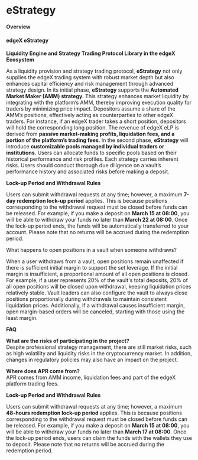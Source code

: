 # eStrategy

**Overview**

#### **edgeX eStrategy**

**Liquidity Engine and Strategy Trading Protocol Library in the edgeX Ecosystem** &#x20;

As a liquidity provision and strategy trading protocol, **eStrategy** not only supplies the edgeX trading system with robust market depth but also enhances capital efficiency and risk management through advanced strategy design.  In its initial phase, **eStrategy** supports the **Automated Market Maker (AMM) strategy**. This strategy enhances market liquidity by integrating with the platform’s AMM, thereby improving execution quality for traders by minimizing price impact. Depositors assume a share of the AMM’s positions, effectively acting as counterparties to other edgeX traders. For instance, if an edgeX trader takes a short position, depositors will hold the corresponding long position.  The revenue of edgeX eLP is derived from **passive market-making profits, liquidation fees, and a portion of the platform’s trading fees**.  In the second phase, **eStrategy** will introduce **customizable pools managed by individual traders or institutions**. Users can allocate funds to specific pools based on their historical performance and risk profiles.  Each strategy carries inherent risks. Users should conduct thorough due diligence on a vault’s performance history and associated risks before making a deposit.



**Lock-up Period and Withdrawal Rules**

Users can submit withdrawal requests at any time; however, a maximum **7-day redemption lock-up period** applies. This is because positions corresponding to the withdrawal request must be closed before funds can be released. For example, if you make a deposit on **March 15 at 08:00**, you will be able to withdraw your funds no later than **March 22 at 08:00**. Once the lock-up period ends, the funds will be automatically transferred to your account.  Please note that no returns will be accrued during the redemption period.



What happens to open positions in a vault when someone withdraws?

When a user withdraws from a vault, open positions remain unaffected if there is sufficient initial margin to support the set leverage. If the initial margin is insufficient, a proportional amount of all open positions is closed. For example, if a user represents 20% of the vault's total deposits, 20% of all open positions will be closed upon withdrawal, keeping liquidation prices relatively stable. Vault leaders can also configure the vault to always close positions proportionally during withdrawals to maintain consistent liquidation prices. Additionally, if a withdrawal causes insufficient margin, open margin-based orders will be canceled, starting with those using the least margin.



**FAQ**

**What are the risks of participating in the project?**\
Despite professional strategy management, there are still market risks, such as high volatility and liquidity risks in the cryptocurrency market. In addition, changes in regulatory policies may also have an impact on the project.



**Where does APR come from?**\
APR comes from AMM income, liquidation fees and part of the edgeX platform trading fees.





**Lock-up Period and Withdrawal Rules** &#x20;

Users can submit withdrawal requests at any time; however, a maximum **48-hours redemption lock-up period** applies. This is because positions corresponding to the withdrawal request must be closed before funds can be released. For example, if you make a deposit on **March 15 at 08:00**, you will be able to withdraw your funds no later than **March 17 at 08:00**. Once the lock-up period ends, users can claim the funds with the wallets they use to deposit. Please note that no returns will be accrued during the redemption period.

